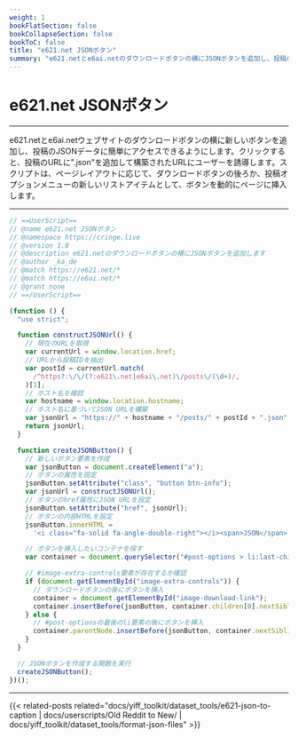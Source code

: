 ```yaml
---
weight: 1
bookFlatSection: false
bookCollapseSection: false
bookToC: false
title: "e621.net JSONボタン"
summary: "e621.netとe6ai.netのダウンロードボタンの横にJSONボタンを追加し、投稿のJSONデータに素早くアクセスできるようにします。"
---
```


<!--markdownlint-disable MD025 MD033 -->

# e621.net JSONボタン

---

e621.netとe6ai.netウェブサイトのダウンロードボタンの横に新しいボタンを追加し、投稿のJSONデータに簡単にアクセスできるようにします。クリックすると、投稿のURLに".json"を追加して構築されたURLにユーザーを誘導します。スクリプトは、ページレイアウトに応じて、ダウンロードボタンの後ろか、投稿オプションメニューの新しいリストアイテムとして、ボタンを動的にページに挿入します。

---

```js
// ==UserScript==
// @name e621.net JSONボタン
// @namespace https://cringe.live
// @version 1.0
// @description e621.netのダウンロードボタンの横にJSONボタンを追加します
// @author _ka_de
// @match https://e621.net/*
// @match https://e6ai.net/*
// @grant none
// ==/UserScript==

(function () {
  "use strict";

  function constructJSONUrl() {
    // 現在のURLを取得
    var currentUrl = window.location.href;
    // URLから投稿IDを抽出
    var postId = currentUrl.match(
      /^https?:\/\/(?:e621\.net|e6ai\.net)\/posts\/(\d+)/,
    )[1];
    // ホスト名を確認
    var hostname = window.location.hostname;
    // ホスト名に基づいてJSON URLを構築
    var jsonUrl = "https://" + hostname + "/posts/" + postId + ".json";
    return jsonUrl;
  }

  function createJSONButton() {
    // 新しいボタン要素を作成
    var jsonButton = document.createElement("a");
    // ボタンの属性を設定
    jsonButton.setAttribute("class", "button btn-info");
    var jsonUrl = constructJSONUrl();
    // ボタンのhref属性にJSON URLを設定
    jsonButton.setAttribute("href", jsonUrl);
    // ボタンの内部HTMLを設定
    jsonButton.innerHTML =
      '<i class="fa-solid fa-angle-double-right"></i><span>JSON</span>';

    // ボタンを挿入したいコンテナを探す
    var container = document.querySelector("#post-options > li:last-child");

    // #image-extra-controls要素が存在するか確認
    if (document.getElementById("image-extra-controls")) {
      // ダウンロードボタンの後にボタンを挿入
      container = document.getElementById("image-download-link");
      container.insertBefore(jsonButton, container.children[0].nextSibling);
    } else {
      // #post-optionsの最後のli要素の後にボタンを挿入
      container.parentNode.insertBefore(jsonButton, container.nextSibling);
    }
  }

  // JSONボタンを作成する関数を実行
  createJSONButton();
})();
```

---

<!--
HUGO_SEARCH_EXCLUDE_START
-->
{{< related-posts related="docs/yiff_toolkit/dataset_tools/e621-json-to-caption | docs/userscripts/Old Reddit to New/ | docs/yiff_toolkit/dataset_tools/format-json-files" >}}
<!--
HUGO_SEARCH_EXCLUDE_END
-->
